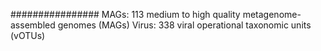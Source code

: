 ################
MAGs:  113 medium to high quality metagenome-assembled genomes (MAGs)
Virus: 338 viral operational taxonomic units (vOTUs)
